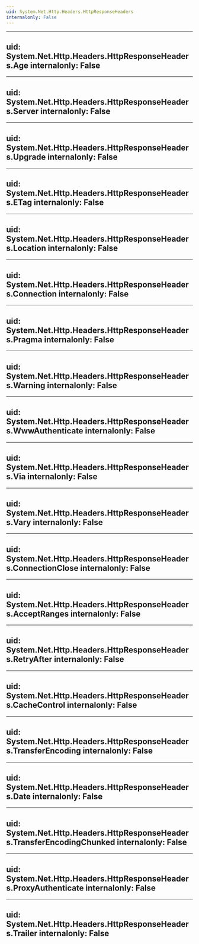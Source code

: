 ```yaml
---
uid: System.Net.Http.Headers.HttpResponseHeaders
internalonly: False
---
```


---
uid: System.Net.Http.Headers.HttpResponseHeaders.Age
internalonly: False
---

---
uid: System.Net.Http.Headers.HttpResponseHeaders.Server
internalonly: False
---

---
uid: System.Net.Http.Headers.HttpResponseHeaders.Upgrade
internalonly: False
---

---
uid: System.Net.Http.Headers.HttpResponseHeaders.ETag
internalonly: False
---

---
uid: System.Net.Http.Headers.HttpResponseHeaders.Location
internalonly: False
---

---
uid: System.Net.Http.Headers.HttpResponseHeaders.Connection
internalonly: False
---

---
uid: System.Net.Http.Headers.HttpResponseHeaders.Pragma
internalonly: False
---

---
uid: System.Net.Http.Headers.HttpResponseHeaders.Warning
internalonly: False
---

---
uid: System.Net.Http.Headers.HttpResponseHeaders.WwwAuthenticate
internalonly: False
---

---
uid: System.Net.Http.Headers.HttpResponseHeaders.Via
internalonly: False
---

---
uid: System.Net.Http.Headers.HttpResponseHeaders.Vary
internalonly: False
---

---
uid: System.Net.Http.Headers.HttpResponseHeaders.ConnectionClose
internalonly: False
---

---
uid: System.Net.Http.Headers.HttpResponseHeaders.AcceptRanges
internalonly: False
---

---
uid: System.Net.Http.Headers.HttpResponseHeaders.RetryAfter
internalonly: False
---

---
uid: System.Net.Http.Headers.HttpResponseHeaders.CacheControl
internalonly: False
---

---
uid: System.Net.Http.Headers.HttpResponseHeaders.TransferEncoding
internalonly: False
---

---
uid: System.Net.Http.Headers.HttpResponseHeaders.Date
internalonly: False
---

---
uid: System.Net.Http.Headers.HttpResponseHeaders.TransferEncodingChunked
internalonly: False
---

---
uid: System.Net.Http.Headers.HttpResponseHeaders.ProxyAuthenticate
internalonly: False
---

---
uid: System.Net.Http.Headers.HttpResponseHeaders.Trailer
internalonly: False
---
